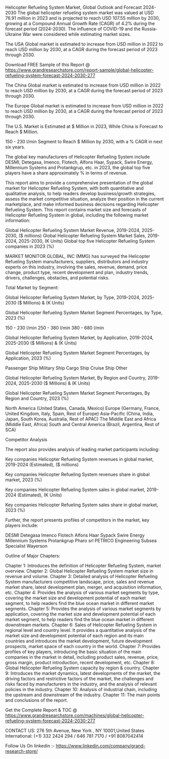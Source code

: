 Helicopter Refueling System Market, Global Outlook and Forecast 2024-2030
The global helicopter refueling system market was valued at USD 76.91 million in 2023 and is projected to reach USD 107.55 million by 2030, growing at a Compound Annual Growth Rate (CAGR) of 4.2% during the forecast period (2024-2030). The influence of COVID-19 and the Russia-Ukraine War were considered while estimating market sizes.

The USA Global market is estimated to increase from USD million in 2022 to reach USD million by 2030, at a CAGR during the forecast period of 2023 through 2030.

Download FREE Sample of this Report @ https://www.grandresearchstore.com/report-sample/global-helicopter-refueling-system-forecast-2024-2030-277

The China Global market is estimated to increase from USD million in 2022 to reach USD million by 2030, at a CAGR during the forecast period of 2023 through 2030.

The Europe Global market is estimated to increase from USD million in 2022 to reach USD million by 2030, at a CAGR during the forecast period of 2023 through 2030.

The U.S. Market is Estimated at $ Million in 2023, While China is Forecast to Reach $ Million.

150 - 230 l/min Segment to Reach $ Million by 2030, with a % CAGR in next six years.

The global key manufacturers of Helicopter Refueling System include DESMI, Detegasa, Imenco, Flotech, Alfons Haar, Sypack, Swire Energy, Millennium Systems and Protankgrup, etc. in 2023, the global top five players have a share approximately % in terms of revenue.

This report aims to provide a comprehensive presentation of the global market for Helicopter Refueling System, with both quantitative and qualitative analysis, to help readers develop business/growth strategies, assess the market competitive situation, analyze their position in the current marketplace, and make informed business decisions regarding Helicopter Refueling System. This report contains market size and forecasts of Helicopter Refueling System in global, including the following market information:

Global Helicopter Refueling System Market Revenue, 2019-2024, 2025-2030, ($ millions)
Global Helicopter Refueling System Market Sales, 2019-2024, 2025-2030, (K Units)
Global top five Helicopter Refueling System companies in 2023 (%)

MARKET MONITOR GLOBAL, INC (MMG) has surveyed the Helicopter Refueling System manufacturers, suppliers, distributors and industry experts on this industry, involving the sales, revenue, demand, price change, product type, recent development and plan, industry trends, drivers, challenges, obstacles, and potential risks.

Total Market by Segment:

Global Helicopter Refueling System Market, by Type, 2019-2024, 2025-2030 ($ Millions) & (K Units)

Global Helicopter Refueling System Market Segment Percentages, by Type, 2023 (%)

150 - 230 l/min
250 - 380 l/min
380 - 680 l/min

Global Helicopter Refueling System Market, by Application, 2019-2024, 2025-2030 ($ Millions) & (K Units)

Global Helicopter Refueling System Market Segment Percentages, by Application, 2023 (%)

Passenger Ship
Military Ship
Cargo Ship
Cruise Ship
Other

Global Helicopter Refueling System Market, By Region and Country, 2019-2024, 2025-2030 ($ Millions) & (K Units)

Global Helicopter Refueling System Market Segment Percentages, By Region and Country, 2023 (%)

North America (United States, Canada, Mexico)
Europe (Germany, France, United Kingdom, Italy, Spain, Rest of Europe)
Asia-Pacific (China, India, Japan, South Korea, Australia, Rest of APAC)
The Middle East and Africa (Middle East, Africa)
South and Central America (Brazil, Argentina, Rest of SCA)

Competitor Analysis

The report also provides analysis of leading market participants including:

Key companies Helicopter Refueling System revenues in global market, 2019-2024 (Estimated), ($ millions)

Key companies Helicopter Refueling System revenues share in global market, 2023 (%)

Key companies Helicopter Refueling System sales in global market, 2019-2024 (Estimated), (K Units)

Key companies Helicopter Refueling System sales share in global market, 2023 (%)

Further, the report presents profiles of competitors in the market, key players include:

DESMI
Detegasa
Imenco
Flotech
Alfons Haar
Sypack
Swire Energy
Millennium Systems
Protankgrup
Pharo srl
PETRICO Engineering
Subsea Specialist
Wayerson

Outline of Major Chapters:

Chapter 1: Introduces the definition of Helicopter Refueling System, market overview.
Chapter 2: Global Helicopter Refueling System market size in revenue and volume.
Chapter 3: Detailed analysis of Helicopter Refueling System manufacturers competitive landscape, price, sales and revenue market share, latest development plan, merger, and acquisition information, etc.
Chapter 4: Provides the analysis of various market segments by type, covering the market size and development potential of each market segment, to help readers find the blue ocean market in different market segments.
Chapter 5: Provides the analysis of various market segments by application, covering the market size and development potential of each market segment, to help readers find the blue ocean market in different downstream markets.
Chapter 6: Sales of Helicopter Refueling System in regional level and country level. It provides a quantitative analysis of the market size and development potential of each region and its main countries and introduces the market development, future development prospects, market space of each country in the world.
Chapter 7: Provides profiles of key players, introducing the basic situation of the main companies in the market in detail, including product sales, revenue, price, gross margin, product introduction, recent development, etc.
Chapter 8: Global Helicopter Refueling System capacity by region & country.
Chapter 9: Introduces the market dynamics, latest developments of the market, the driving factors and restrictive factors of the market, the challenges and risks faced by manufacturers in the industry, and the analysis of relevant policies in the industry.
Chapter 10: Analysis of industrial chain, including the upstream and downstream of the industry.
Chapter 11: The main points and conclusions of the report.

Get the Complete Report & TOC @ https://www.grandresearchstore.com/machines/global-helicopter-refueling-system-forecast-2024-2030-277

CONTACT US:
276 5th Avenue, New York , NY 10001,United States
International: (+1) 332 2424 294 / 646 781 7170 / +91 8087042414

Follow Us On linkedin :- https://www.linkedin.com/company/grand-research-store/
